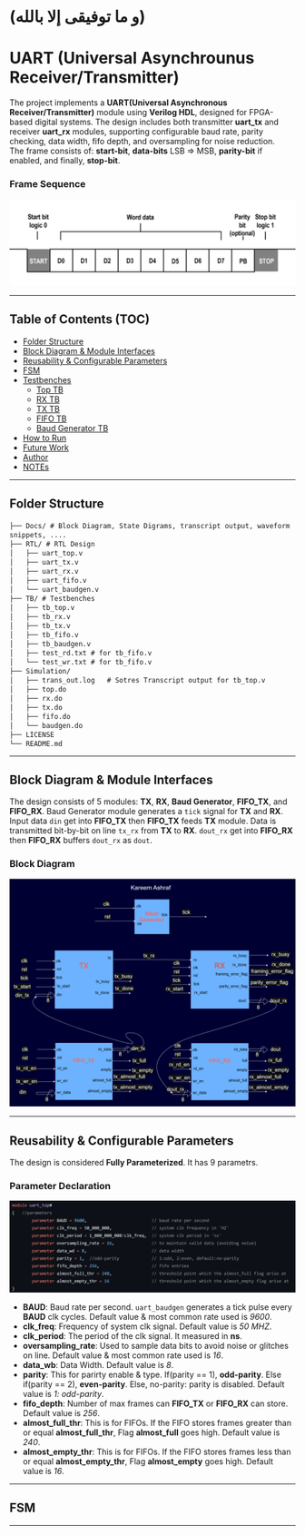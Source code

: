 # (و ما توفيقى إلا بالله)
# UART (Universal Asynchrounus Receiver/Transmitter)    

The project implements a **UART(Universal Asynchronous Receiver/Transmitter)** module using **Verilog HDL**, designed for FPGA-based digital systems. The design includes both transmitter **uart_tx** and receiver **uart_rx** modules, supporting configurable baud rate, parity checking, data width, fifo depth, and oversampling for noise reduction.      
The frame consists of: **start-bit**, **data-bits** LSB => MSB, **parity-bit** if enabled, and finally, **stop-bit**.   
### Frame Sequence  
![Frame Sequence](Docs/frame.png)

--- 

## Table of Contents (TOC)      

- [Folder Structure](#floder-structure)
- [Block Diagram & Module Interfaces](#block-diagram--module-interfaces)
- [Reusability & Configurable Parameters](#reusability--configurable-parameters)
- [FSM](#fsm)
- [Testbenches](#testbenches)
    - [Top TB](#top-tb)
    - [RX TB](#rx-tb)
    - [TX TB](#tx-tb)
    - [FIFO TB](#fifo-tb)
    - [Baud Generator TB](#baud-generator-tb)
- [How to Run](#how-to-run)
- [Future Work](#future-work)
- [Author](#author)
- [NOTEs](#notes)

---         

## Folder Structure

```UART_IP/
├── Docs/ # Block Diagram, State Digrams, transcript output, waveform snippets, ....
├── RTL/ # RTL Design
│   ├── uart_top.v
│   ├── uart_tx.v
│   ├── uart_rx.v
│   ├── uart_fifo.v
│   └── uart_baudgen.v
├── TB/ # Testbenches
│   ├── tb_top.v
│   ├── tb_rx.v
│   ├── tb_tx.v
│   ├── tb_fifo.v
│   ├── tb_baudgen.v
│   ├── test_rd.txt # for tb_fifo.v
│   └── test_wr.txt # for tb_fifo.v
├── Simulation/
│   ├── trans_out.log   # Sotres Transcript output for tb_top.v
│   ├── top.do  
│   ├── rx.do
│   ├── tx.do
│   ├── fifo.do
│   └── baudgen.do
├── LICENSE
└── README.md
```            

---         

## Block Diagram & Module Interfaces

The design consists of 5 modules: **TX**, **RX**, **Baud Generator**, **FIFO_TX**, and **FIFO_RX**. Baud Generator module generates a `tick` signal for **TX** and **RX**. Input data `din` get into **FIFO_TX** then **FIFO_TX** feeds **TX** module. Data is transmitted bit-by-bit on line `tx_rx` from **TX** to **RX**. `dout_rx` get into **FIFO_RX** then **FIFO_RX** buffers `dout_rx` as `dout`. 

### Block Diagram       

![Block Diagram](Docs/UART_block_diagram.png)

---             

## Reusability & Configurable Parameters

The design is considered **Fully Parameterized**. It has 9 parametrs.       
### Parameter Declaration      
![Parameters](Docs/parameters.png)      

- **BAUD**: Baud rate per second. `uart_baudgen` generates a tick pulse every **BAUD** clk cycles. Default value & most common rate used is *9600*.
- **clk_freq**: Frequency of system clk signal. Default value is *50 MHZ*. 
- **clk_period**: The period of the clk signal. It measured in **ns**.  
- **oversampling_rate**: Used to sample data bits to avoid noise or glitches on line. Default value & most common rate used is *16*.    
- **data_wb**: Data Width. Default value is *8*. 
- **parity**: This for parirty enable & type. If(parity == 1), **odd-parity**. Else if(parity == 2), **even-parity**. Else, no-parity: parity is disabled. Default value is *1: odd-parity*. 
- **fifo_depth**: Number of max frames can **FIFO_TX** or **FIFO_RX** can store. Default value is *256*.    
- **almost_full_thr**: This is for FIFOs. If the FIFO stores frames greater than or equal **almost_full_thr**, Flag **almost_full** goes high. Default value is *240*.        
- **almost_empty_thr**: This is for FIFOs. If the FIFO stores frames less than or equal **almost_empty_thr**, Flag **almost_empty** goes high. Default value is *16*.           

---             

## FSM



---         